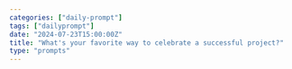 ```yaml
---
categories: ["daily-prompt"]
tags: ["dailyprompt"]
date: "2024-07-23T15:00:00Z"
title: "What's your favorite way to celebrate a successful project?"
type: "prompts"
---
```

